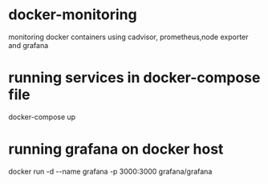 # docker-monitoring
monitoring docker containers using cadvisor, prometheus,node exporter and grafana
# running services in docker-compose file
docker-compose up
# running grafana on docker host
docker run -d --name grafana -p 3000:3000 grafana/grafana
